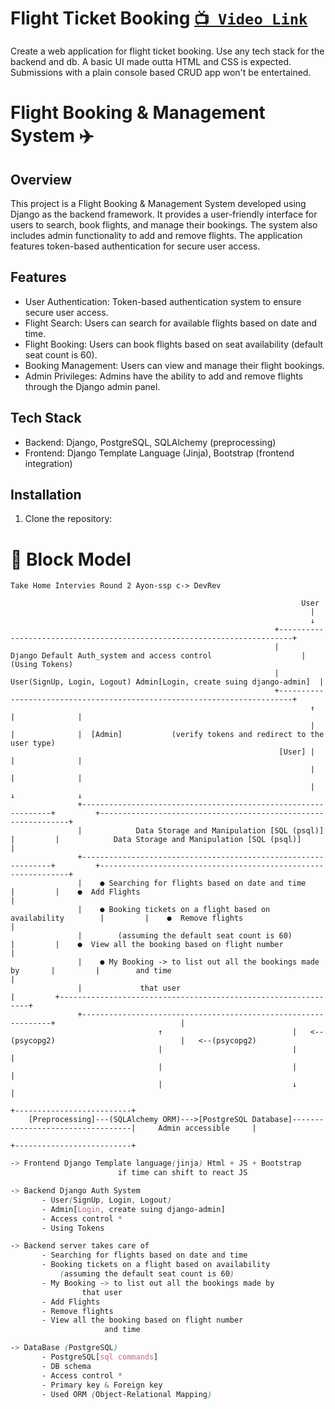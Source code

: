 # Flight Ticket Booking [`📺 Video Link`](https://youtu.be/BVY7doCcjkA)

Create a web application for flight ticket booking. Use any tech stack for the backend and db. A basic UI made outta HTML and CSS is expected. Submissions with a  plain console based CRUD app won't be entertained.

# Flight Booking & Management System ✈️

## Overview
This project is a Flight Booking & Management System developed using Django as the backend framework. It provides a user-friendly interface for users to search, book flights, and manage their bookings. The system also includes admin functionality to add and remove flights. The application features token-based authentication for secure user access.

## Features
- User Authentication: Token-based authentication system to ensure secure user access.
- Flight Search: Users can search for available flights based on date and time.
- Flight Booking: Users can book flights based on seat availability (default seat count is 60).
- Booking Management: Users can view and manage their flight bookings.
- Admin Privileges: Admins have the ability to add and remove flights through the Django admin panel.

## Tech Stack
- Backend: Django, PostgreSQL, SQLAlchemy (preprocessing)
- Frontend: Django Template Language (Jinja), Bootstrap (frontend integration)

## Installation
1. Clone the repository:


# 🎯 Block Model

    Take Home Intervies Round 2 Ayon-ssp c-> DevRev

                                                                     User
                                                                       |
                                                                       ↓
                                                               +-------------------------------------------------------------------------+
                                                               |        Django Default Auth_system and access control                    | (Using Tokens)
                                                               |    User(SignUp, Login, Logout) Admin[Login, create suing django-admin]  |
                                                               +-------------------------------------------------------------------------+
                                                                       ↑        |              |
                                                                       |        |              |  [Admin]           (verify tokens and redirect to the user type)
                                                                [User] |        |              |
                                                                       |        |              |
                                                                       |        ↓              ↓
                   +---------------------------------------------------------------+         +---------------------------------------------------------------+
                   |            Data Storage and Manipulation [SQL (psql)]         |         |            Data Storage and Manipulation [SQL (psql)]         |
                   +---------------------------------------------------------------+         +---------------------------------------------------------------+
                   |    ● Searching for flights based on date and time             |         |    ●  Add Flights                                             |
                   |    ● Booking tickets on a flight based on availability        |         |    ●  Remove flights                                          |
                   |        (assuming the default seat count is 60)                |         |    ●  View all the booking based on flight number             |
                   |    ● My Booking -> to list out all the bookings made by       |         |        and time                                               |
                   |             that user                                         |         +---------------------------------------------------------------+
                   +---------------------------------------------------------------+                            |
                                     ↑                             |   <--(psycopg2)                            |   <--(psycopg2)
                                     |                             |                                            |
                                     |                             |                                            |
                                     |                             ↓                                            |
                                                                                                     +--------------------------+
        [Preprocessing]---(SQLAlchemy ORM)--->[PostgreSQL Database]----------------------------------|     Admin accessible     |
                                                                                                     +--------------------------+



```css
-> Frontend Django Template language(jinja) Html + JS + Bootstrap
                        if time can shift to react JS

-> Backend Django Auth System
       - User(SignUp, Login, Logout)
       - Admin[Login, create suing django-admin]
       - Access control *
       - Using Tokens

-> Backend server takes care of
       - Searching for flights based on date and time
       - Booking tickets on a flight based on availability
           (assuming the default seat count is 60)
       - My Booking -> to list out all the bookings made by
                that user
       - Add Flights
       - Remove flights
       - View all the booking based on flight number
                     and time

-> DataBase (PostgreSQL)
       - PostgreSQL[sql commands]
       - DB schema
       - Access control *
       - Primary key & Foreign key
       - Used ORM (Object-Relational Mapping)


```
